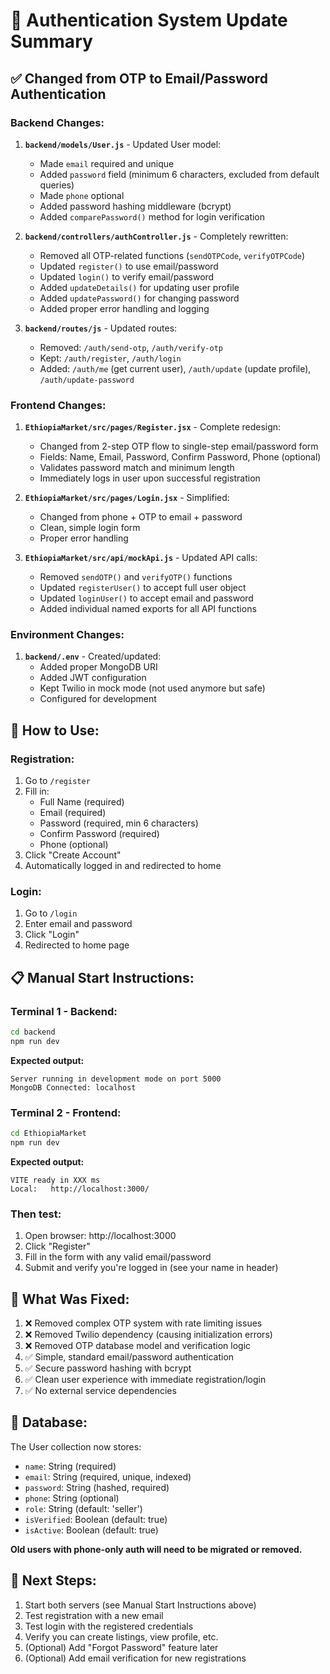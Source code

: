 # 🔄 Authentication System Update Summary

## ✅ **Changed from OTP to Email/Password Authentication**

### **Backend Changes:**

1. **`backend/models/User.js`** - Updated User model:
   - Made `email` required and unique
   - Added `password` field (minimum 6 characters, excluded from default queries)
   - Made `phone` optional
   - Added password hashing middleware (bcrypt)
   - Added `comparePassword()` method for login verification

2. **`backend/controllers/authController.js`** - Completely rewritten:
   - Removed all OTP-related functions (`sendOTPCode`, `verifyOTPCode`)
   - Updated `register()` to use email/password
   - Updated `login()` to verify email/password
   - Added `updateDetails()` for updating user profile
   - Added `updatePassword()` for changing password
   - Added proper error handling and logging

3. **`backend/routes/js`** - Updated routes:
   - Removed: `/auth/send-otp`, `/auth/verify-otp`
   - Kept: `/auth/register`, `/auth/login`
   - Added: `/auth/me` (get current user), `/auth/update` (update profile), `/auth/update-password`

### **Frontend Changes:**

1. **`EthiopiaMarket/src/pages/Register.jsx`** - Complete redesign:
   - Changed from 2-step OTP flow to single-step email/password form
   - Fields: Name, Email, Password, Confirm Password, Phone (optional)
   - Validates password match and minimum length
   - Immediately logs in user upon successful registration

2. **`EthiopiaMarket/src/pages/Login.jsx`** - Simplified:
   - Changed from phone + OTP to email + password
   - Clean, simple login form
   - Proper error handling

3. **`EthiopiaMarket/src/api/mockApi.js`** - Updated API calls:
   - Removed `sendOTP()` and `verifyOTP()` functions
   - Updated `registerUser()` to accept full user object
   - Updated `loginUser()` to accept email and password
   - Added individual named exports for all API functions

### **Environment Changes:**

1. **`backend/.env`** - Created/updated:
   - Added proper MongoDB URI
   - Added JWT configuration
   - Kept Twilio in mock mode (not used anymore but safe)
   - Configured for development

## 🎯 **How to Use:**

### **Registration:**
1. Go to `/register`
2. Fill in:
   - Full Name (required)
   - Email (required)
   - Password (required, min 6 characters)
   - Confirm Password (required)
   - Phone (optional)
3. Click "Create Account"
4. Automatically logged in and redirected to home

### **Login:**
1. Go to `/login`
2. Enter email and password
3. Click "Login"
4. Redirected to home page

## 📋 **Manual Start Instructions:**

### **Terminal 1 - Backend:**
```bash
cd backend
npm run dev
```

**Expected output:**
```
Server running in development mode on port 5000
MongoDB Connected: localhost
```

### **Terminal 2 - Frontend:**
```bash
cd EthiopiaMarket
npm run dev
```

**Expected output:**
```
VITE ready in XXX ms
Local:   http://localhost:3000/
```

### **Then test:**
1. Open browser: http://localhost:3000
2. Click "Register"
3. Fill in the form with any valid email/password
4. Submit and verify you're logged in (see your name in header)

## 🔧 **What Was Fixed:**

1. ❌ Removed complex OTP system with rate limiting issues
2. ❌ Removed Twilio dependency (causing initialization errors)
3. ❌ Removed OTP database model and verification logic
4. ✅ Simple, standard email/password authentication
5. ✅ Secure password hashing with bcrypt
6. ✅ Clean user experience with immediate registration/login
7. ✅ No external service dependencies

## 📝 **Database:**

The User collection now stores:
- `name`: String (required)
- `email`: String (required, unique, indexed)
- `password`: String (hashed, required)
- `phone`: String (optional)
- `role`: String (default: 'seller')
- `isVerified`: Boolean (default: true)
- `isActive`: Boolean (default: true)

**Old users with phone-only auth will need to be migrated or removed.**

## 🚀 **Next Steps:**

1. Start both servers (see Manual Start Instructions above)
2. Test registration with a new email
3. Test login with the registered credentials
4. Verify you can create listings, view profile, etc.
5. (Optional) Add "Forgot Password" feature later
6. (Optional) Add email verification for new registrations






